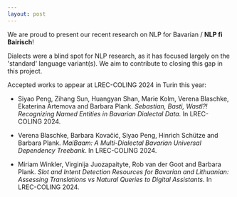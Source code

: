 ```yaml
---
layout: post
---
```


We are proud to present our recent research on NLP for Bavarian / **NLP fi Bairisch**! 

Dialects were a blind spot for NLP research, as it has focused largely on the 'standard' language variant(s). We aim to contribute to closing this gap in this project.

Accepted works to appear at LREC-COLING 2024 in Turin this year:


- Siyao Peng, Zihang Sun, Huangyan Shan, Marie Kolm, Verena Blaschke, Ekaterina Artemova and Barbara Plank. *Sebastian, Basti, Wastl?! Recognizing Named Entities in Bavarian Dialectal Data.* In LREC-COLING 2024.

- Verena Blaschke, Barbara Kovačić, Siyao Peng, Hinrich Schütze and Barbara Plank. *MaiBaam: A Multi-Dialectal Bavarian Universal Dependency Treebank*. In LREC-COLING 2024.

- Miriam Winkler, Virginija Juozapaityte, Rob van der Goot and Barbara Plank. *Slot and Intent Detection Resources for Bavarian and Lithuanian: Assessing Translations vs Natural Queries to Digital Assistants.* In LREC-COLING 2024.


